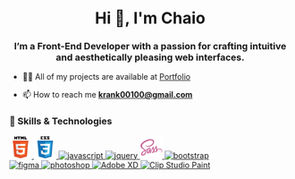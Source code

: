 <h1 align="center">Hi 👋, I'm Chaio</h1>
<h3 align="center">I’m a Front-End Developer with a passion for crafting intuitive and aesthetically pleasing web interfaces.</h3>

- 👨‍💻 All of my projects are available at [Portfolio](https://www.figma.com/proto/lpumVFIsEs7dMGRlto8oYh/Portfolio-%E4%BD%9C%E5%93%81%E9%9B%86-By-Chaio-Sung?node-id=1-167&t=wQYyR9JL7uLWLIHU-1)

- 📫 How to reach me **krank00100@gmail.com**

<h3 align="left">🚀 Skills & Technologies</h3>
<p align="left">  
<!-- html5 -->
<a href="https://www.w3.org/html/" target="_blank" rel="noreferrer"> <img src="https://raw.githubusercontent.com/devicons/devicon/master/icons/html5/html5-original-wordmark.svg" alt="html5" width="40" height="40"/> </a> 
<!-- css3 -->
<a href="https://www.w3schools.com/css/" target="_blank" rel="noreferrer"> <img src="https://raw.githubusercontent.com/devicons/devicon/master/icons/css3/css3-original-wordmark.svg" alt="css3" width="40" height="40"/> </a> 
<!-- javascript -->
<a href="https://developer.mozilla.org/en-US/docs/Web/JavaScript" target="_blank" rel="noreferrer"> <img src="https://img.icons8.com/?size=100&id=108784&format=png&color=000000" alt="javascript" width="40" height="40" /> </a> 
<!-- jquery -->
<a href="#" target="_blank" rel="noreferrer"> <img src="https://img.icons8.com/?size=100&id=HKNzD81eiiSc&format=png&color=000000" alt="jquery" width="40" height="40" /> </a> 
<!-- sass -->
<a href="https://sass-lang.com" target="_blank" rel="noreferrer"> <img src="https://raw.githubusercontent.com/devicons/devicon/master/icons/sass/sass-original.svg" alt="sass" width="40" height="40"/> </a> 
<!-- bootstrap -->
<a href="https://getbootstrap.com" target="_blank" rel="noreferrer"> <img src="https://img.icons8.com/?size=100&id=PndQWK6M1Hjo&format=png&color=000000" alt="bootstrap" width="40" height="40"/> </a>
</br>
<!-- figma -->
<a href="https://www.figma.com/" target="_blank" rel="noreferrer"> <img src="https://www.vectorlogo.zone/logos/figma/figma-icon.svg" alt="figma" width="40" height="40"/> </a> 
<!-- photoshop -->
<a href="https://www.photoshop.com/en" target="_blank" rel="noreferrer"> <img src="https://img.icons8.com/?size=100&id=13677&format=png&color=000000" alt="photoshop" width="40" height="40"/> </a>
<!-- Adobe XD -->
<a href="#" target="_blank" rel="noreferrer"> <img src="https://img.icons8.com/?size=100&id=4VVL78edhbW9&format=png&color=000000" alt="Adobe XD" width="40" height="40"/> </a>
<!-- Clip Studio Paint -->
<a href="#" target="_blank" rel="noreferrer"> <img src="https://img.icons8.com/?size=100&id=oZIUvTHvwcQk&format=png&color=000000" alt="Clip Studio Paint" width="40" height="40"/> </a>
